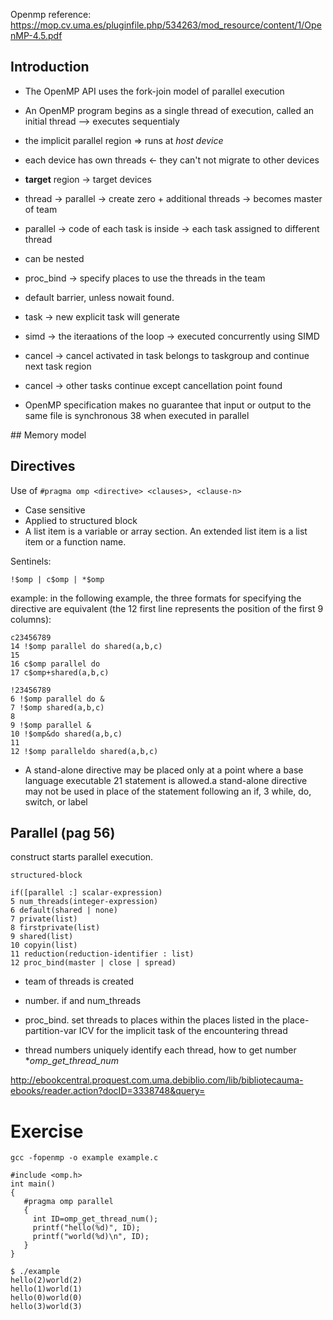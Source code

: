 
Openmp reference: https://mop.cv.uma.es/pluginfile.php/534263/mod_resource/content/1/OpenMP-4.5.pdf

## Introduction

* The OpenMP API uses the fork-join model of parallel execution

* An OpenMP program begins as a single thread of execution, called an initial thread --> executes sequentialy

* the implicit parallel region => runs at _host device_

* each device has own threads <- they can't not migrate to other devices

* **target** region -> target devices

* thread -> parallel -> create zero + additional threads -> becomes master of team

* parallel -> code of each task is inside -> each task assigned to different thread

* can be nested

* proc_bind -> specify places to use the threads in the team

* default barrier, unless nowait found.

* task -> new explicit task will generate

* simd -> the iteraations of the loop -> executed concurrently using SIMD

* cancel -> cancel activated in task belongs to taskgroup and continue next task region

* cancel -> other tasks continue except cancellation point found

* OpenMP specification makes no guarantee that input or output to the same file is synchronous
38 when executed in parallel

## Memory model



## Directives

Use of ```#pragma omp <directive> <clauses>, <clause-n>```

* Case sensitive
* Applied to structured block
* A list item is a variable or array section. An extended list item is a list item or a function name.

Sentinels:

```!$omp | c$omp | *$omp```


example:
in the following example, the three formats for specifying the directive are equivalent (the
12 first line represents the position of the first 9 columns):
```
c23456789
14 !$omp parallel do shared(a,b,c)
15
16 c$omp parallel do
17 c$omp+shared(a,b,c)
```


```
!23456789
6 !$omp parallel do &
7 !$omp shared(a,b,c)
8
9 !$omp parallel &
10 !$omp&do shared(a,b,c)
11
12 !$omp paralleldo shared(a,b,c)
```

* A stand-alone directive may be placed only at a point where a base language executable
21 statement is allowed.a stand-alone directive may not be used in place of the statement following an if,
3 while, do, switch, or label

## Parallel (pag 56)

construct starts parallel execution.

```#pragma omp parallel [clause[ [,] clause] ... ] new-line
structured-block

if([parallel :] scalar-expression)
5 num_threads(integer-expression)
6 default(shared | none)
7 private(list)
8 firstprivate(list)
9 shared(list)
10 copyin(list)
11 reduction(reduction-identifier : list)
12 proc_bind(master | close | spread)
```

* team of threads is created
* number. if and num_threads
* proc_bind. set threads to places within the places listed in the place-partition-var ICV for the implicit task of the encountering thread

* thread numbers uniquely identify each thread, how to get number **omp_get_thread_num*

http://ebookcentral.proquest.com.uma.debiblio.com/lib/bibliotecauma-ebooks/reader.action?docID=3338748&query=

# Exercise

```
gcc -fopenmp -o example example.c
```

```
#include <omp.h>
int main()
{
   #pragma omp parallel
   {
     int ID=omp_get_thread_num();
     printf("hello(%d)", ID);
     printf("world(%d)\n", ID);
   }
}
```

```
$ ./example
hello(2)world(2)
hello(1)world(1)
hello(0)world(0)
hello(3)world(3)
```


